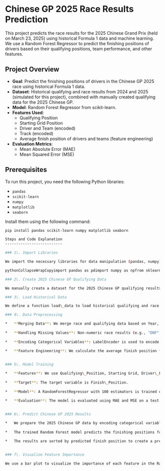 # Chinese GP 2025 Race Results Prediction

This project predicts the race results for the 2025 Chinese Grand Prix (held on March 23, 2025) using historical Formula 1 data and machine learning. We use a Random Forest Regressor to predict the finishing positions of drivers based on their qualifying positions, team performance, and other features.

## Project Overview

- **Goal**: Predict the finishing positions of drivers in the Chinese GP 2025 race using historical Formula 1 data.
- **Dataset**: Historical qualifying and race results from 2024 and 2025 (simulated for this project), combined with manually created qualifying data for the 2025 Chinese GP.
- **Model**: Random Forest Regressor from scikit-learn.
- **Features Used**:
  - Qualifying Position
  - Starting Grid Position
  - Driver and Team (encoded)
  - Track (encoded)
  - Average finish position of drivers and teams (feature engineering)
- **Evaluation Metrics**:
  - Mean Absolute Error (MAE)
  - Mean Squared Error (MSE)

## Prerequisites

To run this project, you need the following Python libraries:
- `pandas`
- `scikit-learn`
- `numpy`
- `matplotlib`
- `seaborn`

Install them using the following command:
```bash
pip install pandas scikit-learn numpy matplotlib seaborn

Steps and Code Explanation
--------------------------

### 1\. Import Libraries

We import the necessary libraries for data manipulation (pandas, numpy), machine learning (scikit-learn), and visualization (matplotlib, seaborn).

pythonCollapseWrapCopyimport pandas as pdimport numpy as npfrom sklearn.model\_selection import train\_test\_splitfrom sklearn.metrics import mean\_squared\_error, mean\_absolute\_errorfrom sklearn.preprocessing import LabelEncoderfrom sklearn.ensemble import RandomForestRegressorimport matplotlib.pyplot as pltimport seaborn as sns

### 2\. Create 2025 Chinese GP Qualifying Data

We manually create a dataset for the 2025 Chinese GP qualifying results, including driver names, teams, and their Q1, Q2, and Q3 times. This data is stored in a pandas DataFrame.

### 3\. Load Historical Data

We define a function load\_data to load historical qualifying and race results from 2024 and 2025 (simulated). The data is fetched from a GitHub repository and concatenated into a single DataFrame for training.

### 4\. Data Preprocessing

*   **Merging Data**: We merge race and qualifying data based on Year, Track, Driver, and Team.
    
*   **Handling Missing Values**: Non-numeric race results (e.g., "DNF", "Retired") are replaced with NaN, and rows with missing finish positions are dropped.
    
*   **Encoding Categorical Variables**: LabelEncoder is used to encode Driver, Team, and Track into numerical values.
    
*   **Feature Engineering**: We calculate the average finish position for each driver and team to use as additional features.
    

### 5\. Model Training

*   **Features**: We use Qualifying\_Position, Starting Grid, Driver\_Encoded, Team\_Encoded, Track\_Encoded, Driver\_Avg\_Finish, and Team\_Avg\_Finish as features.
    
*   **Target**: The target variable is Finish\_Position.
    
*   **Model**: A RandomForestRegressor with 100 estimators is trained on the data.
    
*   **Evaluation**: The model is evaluated using MAE and MSE on a test set (20% of the data).
    

### 6\. Predict Chinese GP 2025 Results

*   We prepare the 2025 Chinese GP data by encoding categorical variables and adding engineered features.
    
*   The trained Random Forest model predicts the finishing positions for each driver.
    
*   The results are sorted by predicted finish position to create a predicted ranking.
    

### 7\. Visualize Feature Importance

We use a bar plot to visualize the importance of each feature in the Random Forest model.
